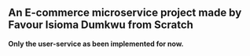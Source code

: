 ## An E-commerce microservice project made by Favour Isioma Dumkwu from Scratch

**Only the user-service as been implemented for now.**